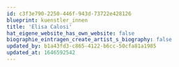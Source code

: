 ```yaml
---
id: c3f3e790-2250-446f-943d-73722e428126
blueprint: kuenstler_innen
title: 'Elisa Calosi'
hat_eigene_website_has_own_website: false
biographie_eintragen_create_artist_s_biography: false
updated_by: b1a43fd3-c865-4122-b6cc-50cfa81a1985
updated_at: 1646592542
---
```

